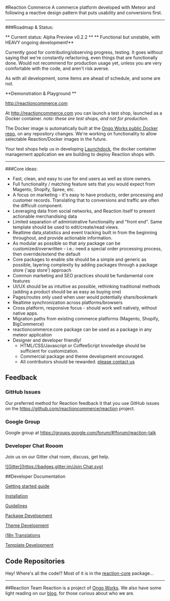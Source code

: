 #Reaction Commerce
A commerce platform developed with Meteor and following a reactive design pattern that puts usability and conversions first.


---
###Roadmap & Status:

** Current status: Alpha Preview v0.2.2 **
** Functional but unstable, with HEAVY ongoing development!**

Currently good for contributing/observing progress, testing. It goes without saying that we're constantly refactoring, even things that are functionally done. Would not recommend for production usage yet, unless you are very comfortable with the code, and aren't risk averse.

As with all development, some items are ahead of schedule, and some are not.

**Demonstration & Playground **

http://reactioncommerce.com

At http://reactioncommerce.com you can launch a test shop, launched as a Docker container. *note: these are test shops, and not for production.*

The Docker image is automatically built at the [Ongo Works public Docker repo](https://index.docker.io/u/ongoworks/), on any repository changes. We're working on functionality to allow selectable Reaction/Docker images in the future.

Your test shops help us in developing [Launchdock](https://github.com/ongoworks/launchdock), the docker container management application we are building to deploy Reaction shops with.

---
###Core ideas:


* Fast, clean, and easy to use for end users as well as store owners.
* Full functionality / matching feature sets that you would expect from Magento, Shopify, Spree, etc.
* A focus on marketing - it's easy to have products, order processing and customer records. Translating that to conversions and traffic are often the difficult component.
* Leveraging data from social networks, and Reaction itself to present actionable merchandising data
* Limited separation of administrative functionality and "front end". Same template should be used to edit/create/read views.
* Realtime data,statistics and event tracking built in from the beginning throughout, and provide actionable information.
* As modular as possible so that any package can be customized/overwritten - i.e.: need a special order processing process, then override/extend the default
* Core packages to enable site should be a simple and generic as possible, layering complexity by adding packages through a package store ('app store') approach
* Common marketing and SEO practices should be fundamental core features
* UI/UX should be as intuitive as possible, rethinking traditional methods (adding a product should be as easy as buying one)
* Pages/routes only used when user would potentially share/bookmark
* Realtime synchronization across platforms/browsers
* Cross platform, responsive focus - should work well natively, without native apps.
* Migration paths from existing commerce platforms (Magento, Shopify, BigCommerce)
* reactioncommerce:core package can be used as a package in any meteor application
* Designer and developer friendly!
    * HTML/CSS/Javascript or CoffeeScript knowledge should be sufficient for customization.
    * Commercial package and theme development encouraged.
    * All contributors should be rewarded. [please contact us](mailto:hello@ongoworks.com)

## Feedback
### GitHub Issues
Our preferred method for Reaction feedback it that you use GitHub issues on the https://github.com/reactioncommerce/reaction project. 

### Google Group
Google group at https://groups.google.com/forum/#!forum/reaction-talk 

### Developer Chat Rooom
Join us on our Gitter chat room, discuss, get help.
 
[![Gitter](https://badges.gitter.im/Join Chat.svg)](https://gitter.im/reactioncommerce/reaction?utm_source=badge&utm_medium=badge&utm_campaign=pr-badge&utm_content=badge)


##Developer Documentation

[Getting started guide](http://thoughts.reactioncommerce.com/how-to-get-involved-with-reaction-commerce/)

[Installation](https://github.com/ongoworks/reaction-core/blob/master/docs/installation.md)

[Guidelines](https://github.com/ongoworks/reaction-core/blob/master/docs/conventions.md)

[Package Development](https://github.com/ongoworks/reaction-core/blob/master/docs/packages.md)

[Theme Development](https://github.com/ongoworks/reaction-core/blob/master/docs/themes.md)

[i18n Translations](https://github.com/ongoworks/reaction-core/blob/master/docs/i18n.md)

[Template Development](https://github.com/ongoworks/reaction-core/blob/master/docs/templates.md)


## Code Repositories
Hey! Where's all the code!? Most of it is in the [reaction-core](https://github.com/ongoworks/reaction-core/) package...


---
##Reaction Team
Reaction is a project of [Ongo Works](http://ongoworks.com). We also have some light reading on our [blog](http://thoughts.reactioncommerce.com/), for those curious about who we are.
